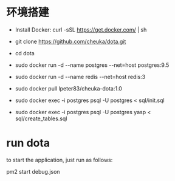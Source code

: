 # 环境搭建

- Install Docker: curl -sSL https://get.docker.com/ | sh
- git clone https://github.com/cheuka/dota.git
- cd dota
- sudo docker run -d --name postgres --net=host postgres:9.5
- sudo docker run -d --name redis --net=host redis:3
- sudo docker pull lpeter83/cheuka-dota:1.0

- sudo docker exec -i postgres psql -U postgres < sql/init.sql
- sudo docker exec -i postgres psql -U postgres yasp < sql/create_tables.sql



# run dota

to start the application, just run as follows:

  pm2 start debug.json
